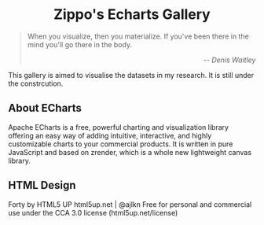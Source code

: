 <div align="center">

# Zippo's Echarts Gallery
</div>

> When you visualize, then you materialize. If you've been there in the mind you'll go there in the body.
><div style="text-align: right"> -- <cite>Denis Waitley</cite> </div>

This gallery is aimed to visualise the datasets in my research. It is still under the constrcution.

## About ECharts

 Apache ECharts is a free, powerful charting and visualization library offering an easy way of adding intuitive, interactive, and highly customizable charts to your commercial products. It is written in pure JavaScript and based on zrender, which is a whole new lightweight canvas library.


## HTML Design

Forty by HTML5 UP
html5up.net | @ajlkn
Free for personal and commercial use under the CCA 3.0 license (html5up.net/license)